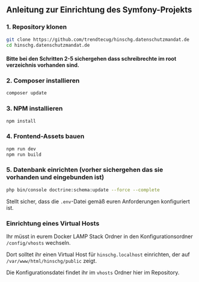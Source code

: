 ## Anleitung zur Einrichtung des Symfony-Projekts

### 1. Repository klonen

```bash
git clone https://github.com/trendtecug/hinschg.datenschutzmandat.de
cd hinschg.datenschutzmandat.de
```

#### Bitte bei den Schritten 2-5 sichergehen dass schreibrechte im root verzeichnis vorhanden sind.

### 2. Composer installieren

```bash
composer update
```

### 3. NPM installieren

```bash
npm install
```

### 4. Frontend-Assets bauen

```bash
npm run dev
npm run build
```

### 5. Datenbank einrichten (vorher sichergehen das sie vorhanden und eingebunden ist)

```bash
php bin/console doctrine:schema:update --force --complete
```

Stellt sicher, dass die `.env`-Datei gemäß euren Anforderungen konfiguriert ist.


### Einrichtung eines Virtual Hosts

Ihr müsst in eurem Docker LAMP Stack Ordner in den Konfigurationsordner `/config/vhosts` wechseln.

Dort solltet ihr einen Virtual Host für `hinschg.localhost` einrichten, der auf `/var/www/html/hinschg/public` zeigt.

Die Konfigurationsdatei findet ihr im `vhosts` Ordner hier im Repository.

